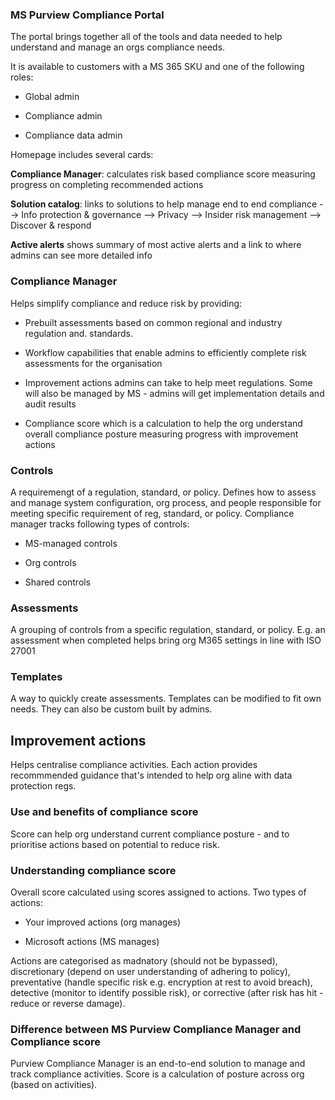 ### MS Purview Compliance Portal

The portal brings together all of the tools and data needed to help understand and manage an orgs compliance needs.

It is available to customers with a MS 365 SKU and one of the following roles:

- Global admin

- Compliance admin

- Compliance data admin

Homepage includes several cards:

**Compliance Manager**: calculates risk based compliance score measuring progress on completing recommended actions

**Solution catalog**: links to solutions to help manage end to end compliance --> Info protection & governance --> Privacy --> Insider risk management --> Discover & respond

**Active alerts** shows summary of most active alerts and a link to where admins can see more detailed info

### Compliance Manager

Helps simplify compliance and reduce risk by providing:

- Prebuilt assessments based on common regional and industry regulation and. standards.

- Workflow capabilities that enable admins to efficiently complete risk assessments for the organisation

- Improvement actions admins can take to help meet regulations. Some will also be managed by MS - admins will get implementation details and audit results

- Compliance score which is a calculation to help the org understand overall compliance posture measuring progress with improvement actions

### Controls

A requiremengt of a regulation, standard, or policy. Defines how to assess and manage system configuration, org process, and people responsible for meeting specific requirement of reg, standard, or policy. Compliance manager tracks following types of controls:

- MS-managed controls

- Org controls

- Shared controls

### Assessments

A grouping of controls from a specific regulation, standard, or policy. E.g. an assessment when completed helps bring org M365 settings in line with ISO 27001

### Templates

A way to quickly create assessments. Templates can be modified to fit own needs. They can also be custom built by admins.

## Improvement actions

Helps centralise compliance activities. Each action provides recommmended guidance that's intended to help org aline with data protection regs.

### Use and benefits of compliance score

Score can help org understand current compliance posture - and to prioritise actions based on potential to reduce risk.

### Understanding compliance score

Overall score calculated using scores assigned to actions. Two types of actions:

- Your improved actions (org manages)

- Microsoft actions (MS manages)

Actions are categorised as madnatory (should not be bypassed), discretionary (depend on user understanding of adhering to policy), preventative (handle specific risk e.g. encryption at rest to avoid breach), detective (monitor to identify possible risk), or corrective (after risk has hit - reduce or reverse damage).

### Difference between MS Purview Compliance Manager and Compliance score

Purview Compliance Manager is an end-to-end solution to manage and track compliance activities. Score is a calculation of posture across org (based on activities).
